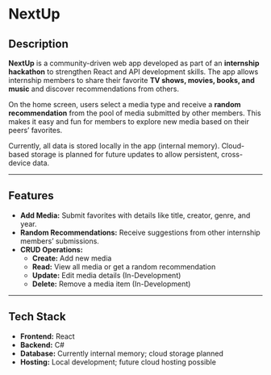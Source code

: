 # NextUp

## Description
**NextUp** is a community-driven web app developed as part of an **internship hackathon** to strengthen React and API development skills. The app allows internship members to share their favorite **TV shows, movies, books, and music** and discover recommendations from others.

On the home screen, users select a media type and receive a **random recommendation** from the pool of media submitted by other members. This makes it easy and fun for members to explore new media based on their peers’ favorites.

Currently, all data is stored locally in the app (internal memory). Cloud-based storage is planned for future updates to allow persistent, cross-device data.

---

## Features
- **Add Media:** Submit favorites with details like title, creator, genre, and year.  
- **Random Recommendations:** Receive suggestions from other internship members’ submissions.  
- **CRUD Operations:**  
  - **Create:** Add new media  
  - **Read:** View all media or get a random recommendation  
  - **Update:** Edit media details  (In-Development)
  - **Delete:** Remove a media item  (In-Development)

---

## Tech Stack
- **Frontend:** React  
- **Backend:** C# 
- **Database:** Currently internal memory; cloud storage planned  
- **Hosting:** Local development; future cloud hosting possible  

